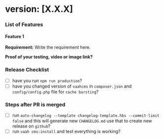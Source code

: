 <!-- PLEASE READ THE FOLLOWING INSTRUCTIONS -->

# version: [X.X.X]

### List of Features

#### Feature 1
**Requirement:**
Write the requirement here.

**Proof of your testing, video or image link?**


### Release Checklist
- [ ] have you run `npm run production`?
- [ ] have you changed version of `vaahcms` in `composer.json` and `config/config.php` file for `cache bursting`?

### Steps after PR is merged
- [ ] run `auto-changelog --template changelog-template.hbs --commit-limit false` and this will generate new `CHANGELOG.md` use that to create new release on `github`?
- [ ] run `vaah cms:install` and test everything is working?

<!--
Make sure you provide all information and followed all the steps. Then only submit the Merge Request
-->
